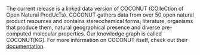 The current release is a linked data version of COCONUT (COlleCtion of Open Natural ProdUcTs).
COCONUT gathers data from over 50 open natural product resources and contains stereochemical forms, literature, organisms that produce them, natural geographical presence and diverse pre-computed molecular properties.
Our knowledge graph is called COCONUT[KG].
For more information on COCONUT itself, check out their [documentation](https://coconut.naturalproducts.net/documentation).

<object data="processcoco.svg" width="800" height="600"> </object>

